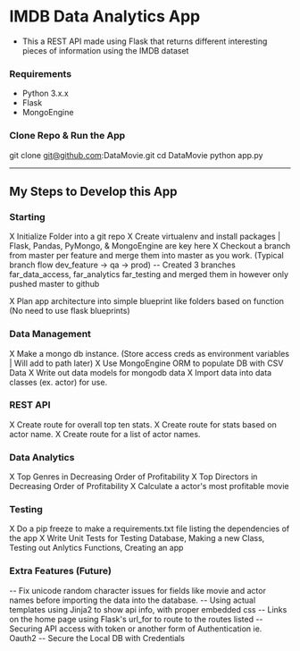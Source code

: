 # IMDB Data Analytics App
- This a REST API made using Flask that returns different interesting pieces of information using the IMDB dataset

### Requirements
- Python 3.x.x
- Flask
- MongoEngine

### Clone Repo & Run the App
git clone git@github.com:DataMovie.git
cd DataMovie
python app.py

______

## My Steps to Develop this App

### Starting
X Initialize Folder into a git repo
X Create virtualenv and install packages | Flask, Pandas, PyMongo, & MongoEngine are key here
X Checkout a branch from master per feature and merge them into master as you work. (Typical branch flow dev_feature -> qa -> prod)
-- Created 3 branches far_data_access, far_analytics far_testing and merged them in however only pushed master to github

X Plan app architecture into simple blueprint like folders based on function (No need to use flask blueprints)

### Data Management
X Make a mongo db instance. (Store access creds as environment variables | Will add to path later)
X Use MongoEngine ORM to populate DB with CSV Data
X Write out data models for mongodb data
X Import data into data classes (ex. actor) for use.

### REST API
X Create route for overall top ten stats. 
X Create route for stats based on actor name. 
X Create route for a list of actor names.

### Data Analytics
X Top Genres in Decreasing Order of Profitability
X Top Directors in Decreasing Order of Profitability
X Calculate a actor's most profitable movie

### Testing
X Do a pip freeze to make a requirements.txt file listing the dependencies of the app
X Write Unit Tests for Testing Database, Making a new Class, Testing out Anlytics Functions, Creating an app

### Extra Features (Future)
-- Fix unicode random character issues for fields like movie and actor names before importing the data into the database.
-- Using actual templates using Jinja2 to show api info, with proper embedded css
-- Links on the home page using Flask's url_for to route to the routes listed
-- Securing API access with token or another form of Authentication ie. Oauth2
-- Secure the Local DB with Credentials